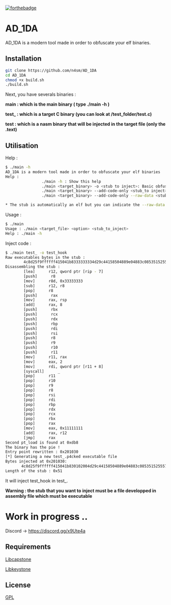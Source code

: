 [![forthebadge](https://forthebadge.com/images/badges/made-with-c.svg)](https://forthebadge.com)

# AD_1DA

AD_1DA is a modern tool made in order to obfuscate your elf binaries.

## Installation



```bash
git clone https://github.com/n4sm/AD_1DA
cd AD_1DA
chmod +x build.sh
./build.sh
```

Next, you have severals binaries : 

**main   :    which is the main binary ( type ./main -h )**

**test_  :    which is a target C binary (you can look at /test_folder/test.c)**

**test   :    which is a nasm binary that will be injected in the target file (only the .text)**

## Utilisation
Help :
```bash
$ ./main -h
AD_1DA is a modern tool made in order to obfuscate your elf binaries
Help : 
                ./main -h : Show this help
                ./main <target_binary> -o <stub to inject>: Basic obfuscation (in work)
                ./main <target_binary> --add-code-only <stub_to inject>: Add only the executable bytes at the end of the pt_load (not availaible)
                ./main <target_binary> --add-code-only --raw-data <stub_to inject>: * (not availaible)

* The stub is automatically an elf but you can indicate the --raw-data options if you want to inject directly assembly instructions from your stub
```

Usage : 
```bash
$ ./main
Usage : ./main <target_file> <option> <stub_to_inject>
Help : ./main -h
```

Inject code :

```bash
$ ./main test_ -o test_hook
Raw executables bytes in the stub : 
        4c8d25f9ffffff415041b8333333334d29c44158504889e04883c0853515255575641504151415241534989c3b82000498b7b8f5415b415a415941585e5f5d5a595b58b8111111114c1e0ffe0
Disassembling the stub : 
        [lea]      r12, qword ptr [rip - 7]
        [push]      r8
        [mov]      r8d, 0x33333333
        [sub]      r12, r8
        [pop]      r8
        [push]      rax
        [mov]      rax, rsp
        [add]      rax, 8
        [push]      rbx
        [push]      rcx
        [push]      rdx
        [push]      rbp
        [push]      rdi
        [push]      rsi
        [push]      r8
        [push]      r9
        [push]      r10
        [push]      r11
        [mov]      r11, rax
        [mov]      eax, 2
        [mov]      rdi, qword ptr [r11 + 8]
        [syscall]      _
        [pop]      r11
        [pop]      r10
        [pop]      r9
        [pop]      r8
        [pop]      rsi
        [pop]      rdi
        [pop]      rbp
        [pop]      rdx
        [pop]      rcx
        [pop]      rbx
        [pop]      rax
        [mov]      eax, 0x11111111
        [add]      rax, r12
        [jmp]      rax
Second pt_load is found at 0xdb8
The binary has the pie !
Entry point rewritten : 0x201030
[*] Generating a new test_.p4cked executable file
Bytes injected at 0x201030: 
       4c8d25f9ffffff415041b830102004d29c44158504889e04883c0853515255575641504151415241534989c3b82000498b7b8f5415b415a415941585e5f5d5a595b58b8305004c1e0ffe0
Length of the stub : 0x51
```
It will inject test_hook in test_.

**Warning : the stub that you want to inject must be a file developped in assembly file which must be executable**

# Work in progress ..

Discord -> https://discord.gg/x9Ute4a

## Requirements

[Libcapstone](https://www.capstone-engine.org/)

[Libkeystone](http://www.keystone-engine.org/)


## License
[GPL](https://www.gnu.org/licenses/gpl-3.0.fr.html)

